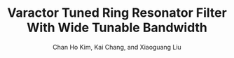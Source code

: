 ---
type: conference
title: Varactor Tuned Ring Resonator Filter With Wide Tunable Bandwidth
author: Chan Ho Kim, Kai Chang, and Xiaoguang Liu
journal:
volume:
number:
year: 2015
month: Jan.
doi: 10.1109/RWS.2015.7129732
pages: 141-143
publisher:
booktitle: 2015 IEEE Radio and Wireless Symposium (RWS)
note: 
sort_key: 201501
bib_key: chkim2015
---